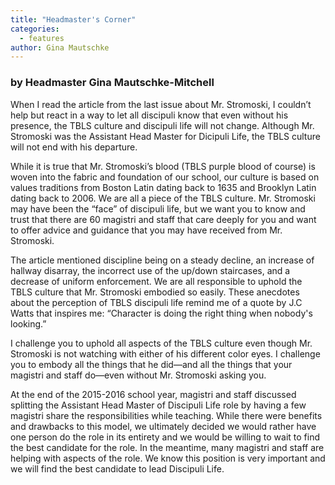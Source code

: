 ```yaml
---
title: "Headmaster's Corner"
categories:
  - features
author: Gina Mautschke
---
```


### by Headmaster Gina Mautschke-Mitchell

When I read the article from the last issue about Mr. Stromoski, I couldn’t help but react in a way to let all discipuli know that even without his presence, the TBLS culture and discipuli life will not change. Although Mr. Stromoski was the Assistant Head Master for Dicipuli Life, the TBLS culture will not end with his departure.

While it is true that Mr. Stromoski’s blood (TBLS purple blood of course) is woven into the fabric and foundation of our school, our culture is based on values traditions from Boston Latin dating back to 1635 and Brooklyn Latin dating back to 2006. We are all a piece of the TBLS culture. Mr. Stromoski may have been the “face” of discipuli life, but we want you to know and trust that there are 60 magistri and staff that care deeply for you and want to offer advice and guidance that you may have received from Mr. Stromoski.

The article mentioned discipline being on a steady decline, an increase of hallway disarray, the incorrect use of the up/down staircases, and a decrease of uniform enforcement. We are all responsible to uphold the TBLS culture that Mr. Stromoski embodied so easily. These anecdotes about the perception of TBLS discipuli life remind me of a quote by J.C Watts that inspires me: “Character is doing the right thing when nobody's looking.”

I challenge you to uphold all aspects of the TBLS culture even though Mr. Stromoski is not watching with either of his different color eyes. I challenge you to embody all the things that he did—and all the things that your magistri and staff do—even without Mr. Stromoski asking you.

At the end of the 2015-2016 school year, magistri and staff discussed splitting the Assistant Head Master of Discipuli Life role by having a few magistri share the responsibilities while teaching. While there were benefits and drawbacks to this model, we ultimately decided we would rather have one person do the role in its entirety and we would be willing to wait to find the best candidate for the role. In the meantime, many magistri and staff are helping with aspects of the role. We know this position is very important and we will find the best candidate to lead Discipuli Life.

